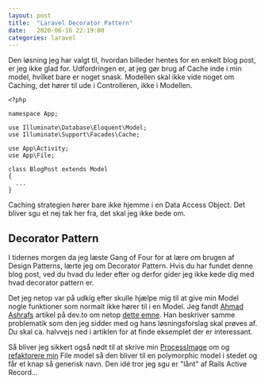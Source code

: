 ```yaml
---
layout: post
title:  "Laravel Decorator Pattern"
date:   2020-06-16 22:19:00
categories: laravel
---
```

Den løsning jeg har valgt til, hvordan billeder hentes for en enkelt blog post, er jeg ikke glad for. Udfordringen er, at jeg gør brug af Cache inde i min model, hvilket bare er noget snask. Modellen skal ikke vide noget om Caching, det hører til ude i Controlleren, ikke i Modellen.
```
<?php

namespace App;

use Illuminate\Database\Eloquent\Model;
use Illuminate\Support\Facades\Cache;

use App\Activity;
use App\File;

class BlogPost extends Model
{
  ...
}
```
Caching strategien hører bare ikke hjemme i en Data Access Object. Det bliver sgu et nej tak her fra, det skal jeg ikke bede om.

## Decorator Pattern
I tidernes morgen da jeg læste Gang of Four for at lære om brugen af Design Patterns, lærte jeg om Decorator Pattern.
Hvis du har fundet denne blog post, ved du hvad du leder efter og derfor gider jeg ikke kede dig med hvad decorator pattern er.

Det jeg netop var på udkig efter skulle hjælpe mig til at give min Model nogle funktioner som normalt ikke hører til i en Model. Jeg fandt [Ahmad Ashrafs](https://dev.to/ahmedash95/design-patterns-in-php-decorator-with-laravel-5hk6) artikel på dev.to om netop [dette emne](https://dev.to/ahmedash95/design-patterns-in-php-decorator-with-laravel-5hk6). Han beskriver samme problematik som den jeg sidder med og hans løsningsforslag skal prøves af. Du skal ca. halvvejs ned i artiklen for at finde eksemplet der er interessant.

Så bliver jeg sikkert også nødt til at skrive min [ProcessImage](https://github.com/kristiannissen/kaleidoscope/blob/master/app/Jobs/ProcessImage.php) om og [refaktorere min](https://github.com/kristiannissen/kaleidoscope/blob/master/app/File.php) File model så den bliver til en polymorphic model i stedet og får et knap så generisk navn. Den idé tror jeg sgu er "lånt" af Rails Active Record...